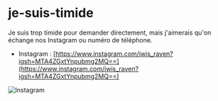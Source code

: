 # je-suis-timide

Je suis trop timide pour demander directement, mais j'aimerais qu'on échange nos Instagram ou numéro de téléphone. 

- Instagram : [https://www.instagram.com/iwis_raven?igsh=MTA4ZGxtYnpubmg2MQ==](https://www.instagram.com/iwis_raven?igsh=MTA4ZGxtYnpubmg2MQ==)

![Instagram](https://github.com/user-attachments/assets/b9ed901d-5e2b-433b-aead-08e570244f6f)
